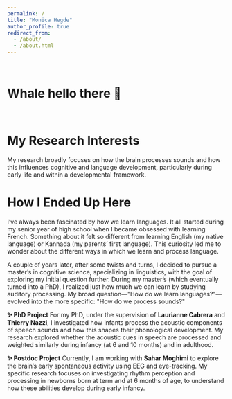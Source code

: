 ```yaml
---
permalink: /
title: "Monica Hegde"
author_profile: true
redirect_from: 
  - /about/
  - /about.html
---
```

&nbsp;
&nbsp;

Whale hello there 🐳
====
&nbsp;
&nbsp;

My Research Interests 
====
My research broadly focuses on how the brain processes sounds and how this influences cognitive and language development, particularly during early life and within a developmental framework.

How I Ended Up Here
====
I’ve always been fascinated by how we learn languages. It all started during my senior year of high school when I became obsessed with learning French. Something about it felt so different from learning English (my native language) or Kannada (my parents’ first language). This curiosity led me to wonder about the different ways in which we learn and process language.

A couple of years later, after some twists and turns, I decided to pursue a master’s in cognitive science, specializing in linguistics, with the goal of exploring my initial question further. During my master’s (which eventually turned into a PhD), I realized just how much we can learn by studying auditory processing. My broad question—"How do we learn languages?"—evolved into the more specific: "How do we process sounds?"

**✨ PhD Project**
For my PhD, under the supervision of **Laurianne Cabrera** and **Thierry Nazzi**, I investigated how infants process the acoustic components of speech sounds and how this shapes their phonological development. My research explored whether the acoustic cues in speech are processed and weighted similarly during infancy (at 6 and 10 months) and in adulthood.

**✨ Postdoc Project**
Currently, I am working with **Sahar Moghimi** to explore the brain’s early spontaneous activity using EEG and eye-tracking. My specific research focuses on investigating rhythm perception and processing in newborns born at term and at 6 months of age, to understand how these abilities develop during early infancy.


